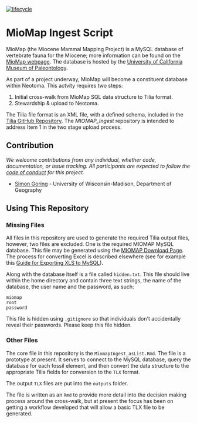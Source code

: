 <!-- badges: start -->

[![lifecycle](https://img.shields.io/badge/lifecycle-paused-orange.svg)](https://www.tidyverse.org/lifecycle/#paused)

<!-- badges: end -->


# MioMap Ingest Script

MioMap (the Miocene Mammal Mapping Project) is a MySQL database of vertebrate fauna for the Miocene; more information can be found on the [MioMap webpage](http://www.ucmp.berkeley.edu/miomap/).  The database is hosted by the [University of California Museum of Paleontology](http://www.ucmp.berkeley.edu/).

As part of a project underway, MioMap will become a constituent database within Neotoma.  This actvity requires two steps:

1. Initial cross-walk from MioMap SQL data structure to Tilia format.
2. Stewardship & upload to Neotoma.

The Tilia file format is an XML file, with a defined schema, included in the [Tilia GitHub Repository](https://github.com/NeotomaDB/Tilia).  The *MIOMAP_Ingest* repository is intended to address Item 1 in the two stage upload process.

## Contribution

*We welcome contributions from any individual, whether code, documentation, or issue tracking.  All participants are expected to follow the [code of conduct](https://github.com/Neotomadb/MIOMAP_Ingest/blob/master/code_of_conduct.md) for this project.*

+ [Simon Goring](http://goring.org) - University of Wisconsin-Madison, Department of Geography

## Using This Repository

### Missing Files

All files in this repository are used to generate the required Tilia output files, however, two files are excluded.  One is the required MIOMAP MySQL database.  This file may be generated using the [MIOMAP Download Page](http://www.ucmp.berkeley.edu/faunmap/use/datadownload.html).  The process for converting Excel is described elsewhere (see for example this [Guide for Exporting XLS to MySQL](https://dev.mysql.com/doc/mysql-for-excel/en/mysql-for-excel-export.html)).

Along with the database itself is a file called `hidden.txt`.  This file should live within the home directory and contain three text strings, the name of the database, the user name and the password, as such:

```
miomap
root
password
```

This file is hidden using `.gitignore` so that individuals don't accidentally reveal their passwords.  Please keep this file hidden.

### Other Files

The core file in this repository is the `MiomapIngest_asList.Rmd`.  The file is a prototype at present.  It serves to connect to the MySQL database, query the database for each fossil element, and then convert the data structure to the appropriate Tilia fields for conversion to the `TLX` format.

The output `TLX` files are put into the `outputs` folder.

The file is written as an `Rmd` to provide more detail into the decision making process around the cross-walk, but at present the focus has been on getting a workflow developed that will allow a basic TLX file to be generated.